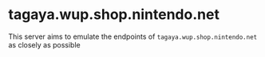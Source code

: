 # tagaya.wup.shop.nintendo.net

This server aims to emulate the endpoints of `tagaya.wup.shop.nintendo.net` as closely as possible